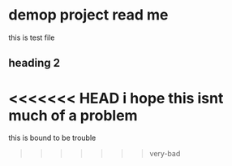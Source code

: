 # demop project read me
this is test file
## heading 2
<<<<<<< HEAD
i hope this isnt much of a problem
=======
this is bound to be trouble
>>>>>>> very-bad
